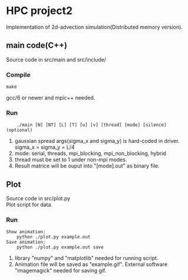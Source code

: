 # HPC project2
Implementation of 2d-advection simulation(Distributed memory version).

## main code(C++)
Source code in src/main and src/include/

### Compile
    make
gcc/6 or newer and mpic++ needed.

### Run
        ./main [N] [NT] [L] [T] [u] [v] [thread] [mode] [silence](optional)
1. gaussian spread args(sigma_x and sigma_y) is hard-coded in driver. sigma_x = sigma_y = L/4       
2. mode: serial, threads, mpi_blocking, mpi_non_blocking, hybrid
3. thread must be set to 1 under non-mpi modes.
4. Result matrice will be ouput into "[mode].out" as binary file.       

## Plot
Source code in src/plot.py      
Plot script for data.

### Run
    Show animation:     
        python ./plot.py example.out
    Save animation:     
        python ./plot.py example.out save
1. library "numpy" and "matplotlib" needed for running script.      
2. Animation file will be saved as "example.gif". External software "imagemagick" needed for saving gif.